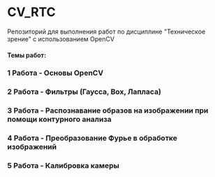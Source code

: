 # CV_RTC
Репозиторий для выполнения работ по дисциплине "Техническое зрение" с использованием OpenCV
#### Темы работ:

### 1 Работа - Основы OpenCV
### 2 Работа - Фильтры (Гаусса, Box, Лапласа) 
### 3 Работа - Распознавание образов на изображении при помощи контурного анализа
### 4 Работа - Преобразование Фурье в обработке изображений
### 5 Работа - Калибровка камеры
